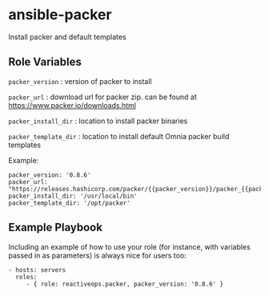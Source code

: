 ansible-packer
=========

Install packer and default templates

Role Variables
--------------

`packer_version` : version of packer to install 

`packer_url` : download url for packer zip. can be found at https://www.packer.io/downloads.html

`packer_install_dir` : location to install packer binaries

`packer_template_dir` : location to install default Omnia packer build templates


Example:
```
packer_version: '0.8.6'
packer_url: "https://releases.hashicorp.com/packer/{{packer_version}}/packer_{{packer_version}}_linux_amd64.zip"
packer_install_dir: '/usr/local/bin'
packer_template_dir: '/opt/packer'
```

Example Playbook
----------------

Including an example of how to use your role (for instance, with variables passed in as parameters) is always nice for users too:

    - hosts: servers
      roles:
         - { role: reactiveops.packer, packer_version: '0.8.6' }
